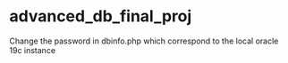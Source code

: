 # advanced_db_final_proj
Change the password in dbinfo.php 
which correspond to the local oracle 19c instance

<?php
//All connections to the DB use these credentials
define("ORA_CON_UN", "C##ADMIN");
define("ORA_CON_PW", "password");
define("ORA_CON_DB", "localhost/XE");
?>

